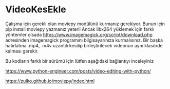 # VideoKesEkle
Çalışma için gerekli olan moviepy modülünü kurmanız gerekiyor.
Bunun için
pip install moviepy 
yazmanız yeterli
Ancak libx264 yüklemek için farklı yöntemler olsada 
https://www.imagemagick.org/script/download.php adresinden imagemagick programını bilgisayarınıza kurmalısınız.
Bir başka hatırlatma .mp4, .m4v uzantılı kesilip birleştirilecek videonun aynı klasörde kalması gerekir.

Bu kodların farklı bir sürümü için lütfen aşağıdaki bağlantıyı inceleyiniz

https://www.python-engineer.com/posts/video-editing-with-python/

https://zulko.github.io/moviepy/index.html
